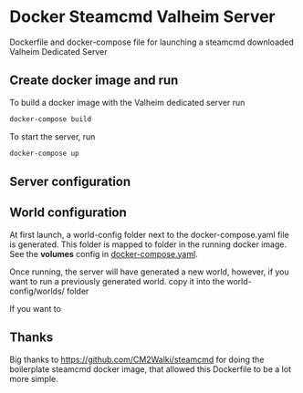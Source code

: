 # Docker Steamcmd Valheim Server

Dockerfile and docker-compose file for launching a steamcmd downloaded Valheim Dedicated Server

## Create docker image and run

To build a docker image with the Valheim dedicated server run

```bash
docker-compose build
```

To start the server, run

```bash
docker-compose up
```

## Server configuration




## World configuration

At first launch, a world-config folder next to the docker-compose.yaml file is generated.
This folder is mapped to folder in the running docker image. See the **volumes** config in [docker-compose.yaml](docker-compose.yaml).

Once running, the server will have generated a new world, however, if you want to run a previously generated world. copy it into the world-config/worlds/ folder

If you want to 



## Thanks

Big thanks to https://github.com/CM2Walki/steamcmd for doing the boilerplate steamcmd docker image, that allowed this Dockerfile to be a lot more simple.